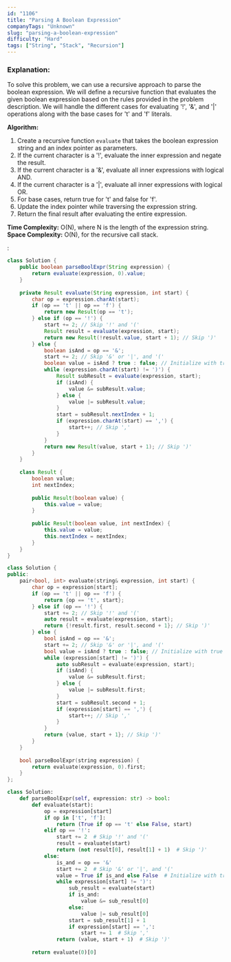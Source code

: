 ```yaml
---
id: "1106"
title: "Parsing A Boolean Expression"
companyTags: "Unknown"
slug: "parsing-a-boolean-expression"
difficulty: "Hard"
tags: ["String", "Stack", "Recursion"]
---
```


### Explanation:
To solve this problem, we can use a recursive approach to parse the boolean expression. We will define a recursive function that evaluates the given boolean expression based on the rules provided in the problem description. We will handle the different cases for evaluating '!', '&', and '|' operations along with the base cases for 't' and 'f' literals.

**Algorithm:**
1. Create a recursive function `evaluate` that takes the boolean expression string and an index pointer as parameters.
2. If the current character is a '!', evaluate the inner expression and negate the result.
3. If the current character is a '&', evaluate all inner expressions with logical AND.
4. If the current character is a '|', evaluate all inner expressions with logical OR.
5. For base cases, return true for 't' and false for 'f'.
6. Update the index pointer while traversing the expression string.
7. Return the final result after evaluating the entire expression.

**Time Complexity:** O(N), where N is the length of the expression string.
**Space Complexity:** O(N), for the recursive call stack.

:

```java
class Solution {
    public boolean parseBoolExpr(String expression) {
        return evaluate(expression, 0).value;
    }
    
    private Result evaluate(String expression, int start) {
        char op = expression.charAt(start);
        if (op == 't' || op == 'f') {
            return new Result(op == 't');
        } else if (op == '!') {
            start += 2; // Skip '!' and '('
            Result result = evaluate(expression, start);
            return new Result(!result.value, start + 1); // Skip ')'
        } else {
            boolean isAnd = op == '&';
            start += 2; // Skip '&' or '|', and '('
            boolean value = isAnd ? true : false; // Initialize with true for '&' and false for '|'
            while (expression.charAt(start) != ')') {
                Result subResult = evaluate(expression, start);
                if (isAnd) {
                    value &= subResult.value;
                } else {
                    value |= subResult.value;
                }
                start = subResult.nextIndex + 1;
                if (expression.charAt(start) == ',') {
                    start++; // Skip ','
                }
            }
            return new Result(value, start + 1); // Skip ')'
        }
    }
    
    class Result {
        boolean value;
        int nextIndex;
        
        public Result(boolean value) {
            this.value = value;
        }
        
        public Result(boolean value, int nextIndex) {
            this.value = value;
            this.nextIndex = nextIndex;
        }
    }
}
```

```cpp
class Solution {
public:
    pair<bool, int> evaluate(string& expression, int start) {
        char op = expression[start];
        if (op == 't' || op == 'f') {
            return {op == 't', start};
        } else if (op == '!') {
            start += 2; // Skip '!' and '('
            auto result = evaluate(expression, start);
            return {!result.first, result.second + 1}; // Skip ')'
        } else {
            bool isAnd = op == '&';
            start += 2; // Skip '&' or '|', and '('
            bool value = isAnd ? true : false; // Initialize with true for '&' and false for '|'
            while (expression[start] != ')') {
                auto subResult = evaluate(expression, start);
                if (isAnd) {
                    value &= subResult.first;
                } else {
                    value |= subResult.first;
                }
                start = subResult.second + 1;
                if (expression[start] == ',') {
                    start++; // Skip ','
                }
            }
            return {value, start + 1}; // Skip ')'
        }
    }
    
    bool parseBoolExpr(string expression) {
        return evaluate(expression, 0).first;
    }
};
```

```python
class Solution:
    def parseBoolExpr(self, expression: str) -> bool:
        def evaluate(start):
            op = expression[start]
            if op in ['t', 'f']:
                return (True if op == 't' else False, start)
            elif op == '!':
                start += 2  # Skip '!' and '('
                result = evaluate(start)
                return (not result[0], result[1] + 1)  # Skip ')'
            else:
                is_and = op == '&'
                start += 2  # Skip '&' or '|', and '('
                value = True if is_and else False  # Initialize with true for '&' and false for '|'
                while expression[start] != ')':
                    sub_result = evaluate(start)
                    if is_and:
                        value &= sub_result[0]
                    else:
                        value |= sub_result[0]
                    start = sub_result[1] + 1
                    if expression[start] == ',':
                        start += 1  # Skip ','
                return (value, start + 1)  # Skip ')'
        
        return evaluate(0)[0]
```